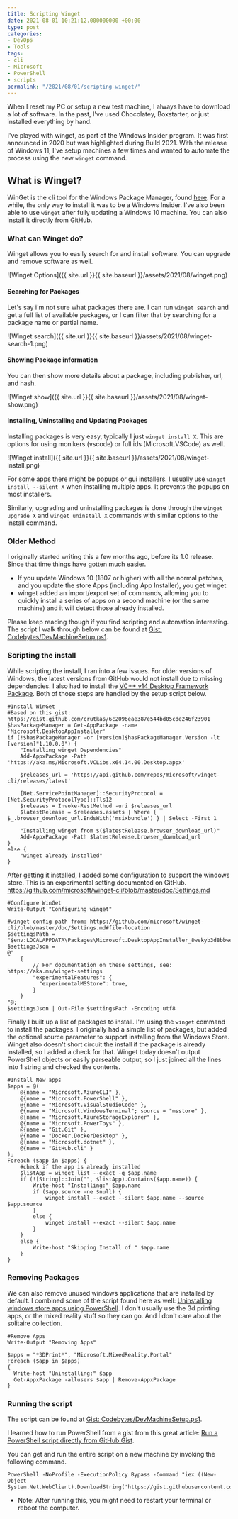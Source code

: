 ```yaml
---
title: Scripting Winget
date: 2021-08-01 10:21:12.000000000 +00:00
type: post
categories:
- DevOps
- Tools
tags:
- cli
- Microsoft
- PowerShell
- scripts
permalink: "/2021/08/01/scripting-winget/"
---
```

When I reset my PC or setup a new test machine, I always have to download a lot of software. In the past, I've used Chocolatey, Boxstarter, or just installed everything by hand.

I've played with winget, as part of the Windows Insider program. It was first announced in 2020 but was highlighted during Build 2021. With the release of Windows 11, I've setup machines a few times and wanted to automate the process using the new `winget` command.

## What is Winget?

WinGet is the cli tool for the Windows Package Manager, found [here](https://github.com/microsoft/winget-cli). For a while, the only way to install it was to be a Windows Insider. I've also been able to use `winget` after fully updating a Windows 10 machine. You can also install it directly from GitHub.

### What can Winget do?

Winget allows you to easily search for and install software. You can upgrade and remove software as well.

![Winget Options]({{ site.url }}{{ site.baseurl }}/assets/2021/08/winget.png)

#### Searching for Packages

Let's say i'm not sure what packages there are. I can run `winget search` and get a full list of available packages, or I can filter that by searching for a package name or partial name.

![Winget search]({{ site.url }}{{ site.baseurl }}/assets/2021/08/winget-search-1.png)

#### Showing Package information

You can then show more details about a package, including publisher, url, and hash.

![Winget show]({{ site.url }}{{ site.baseurl }}/assets/2021/08/winget-show.png)

#### Installing, Uninstalling and Updating Packages

Installing packages is very easy, typically I just `winget install X`. This are options for using monikers (vscode) or full ids (Microsoft.VSCode) as well.

![Winget install]({{ site.url }}{{ site.baseurl }}/assets/2021/08/winget-install.png)

For some apps there might be popups or gui installers. I usually use `winget install --silent X` when installing multiple apps. It prevents the popups on most installers.

Similarly, upgrading and uninstalling packages is done through the `winget upgrade X` and `winget uninstall X` commands with similar options to the install command.

### Older Method

I originally started writing this a few months ago, before its 1.0 release. Since that time things have gotten much easier.

*   If you update Windows 10 (1807 or higher) with all the normal patches, and you update the store Apps (including App Installer), you get winget
*   winget added an import/export set of commands, allowing you to quickly install a series of apps on a second machine (or the same machine) and it will detect those already installed.

Please keep reading though if you find scripting and automation interesting. The script I walk through below can be found at [Gist: Codebytes/DevMachineSetup.ps1](https://gist.github.com/Codebytes/29bf18015f6e93fca9421df73c6e512c).

### Scripting the install

While scripting the install, I ran into a few issues. For older versions of Windows, the latest versions from GitHub would not install due to missing dependencies. I also had to install the [VC++ v14 Desktop Framework Package](https://docs.microsoft.com/en-us/troubleshoot/cpp/c-runtime-packages-desktop-bridge#how-to-install-and-update-desktop-framework-packages). Both of those steps are handled by the setup script below.

    #Install WinGet
    #Based on this gist: https://gist.github.com/crutkas/6c2096eae387e544bd05cde246f23901
    $hasPackageManager = Get-AppPackage -name 'Microsoft.DesktopAppInstaller'
    if (!$hasPackageManager -or [version]$hasPackageManager.Version -lt [version]"1.10.0.0") {
        "Installing winget Dependencies"
        Add-AppxPackage -Path 'https://aka.ms/Microsoft.VCLibs.x64.14.00.Desktop.appx'
    
        $releases_url = 'https://api.github.com/repos/microsoft/winget-cli/releases/latest'
    
        [Net.ServicePointManager]::SecurityProtocol = [Net.SecurityProtocolType]::Tls12
        $releases = Invoke-RestMethod -uri $releases_url
        $latestRelease = $releases.assets | Where { $_.browser_download_url.EndsWith('msixbundle') } | Select -First 1
    
        "Installing winget from $($latestRelease.browser_download_url)"
        Add-AppxPackage -Path $latestRelease.browser_download_url
    }
    else {
        "winget already installed"
    }
    

After getting it installed, I added some configuration to support the windows store. This is an experimental setting documented on GitHub. https://github.com/microsoft/winget-cli/blob/master/doc/Settings.md

    #Configure WinGet
    Write-Output "Configuring winget"
    
    #winget config path from: https://github.com/microsoft/winget-cli/blob/master/doc/Settings.md#file-location
    $settingsPath = "$env:LOCALAPPDATA\Packages\Microsoft.DesktopAppInstaller_8wekyb3d8bbwe\LocalState\settings.json";
    $settingsJson = 
    @"
        {
            // For documentation on these settings, see: https://aka.ms/winget-settings
            "experimentalFeatures": {
              "experimentalMSStore": true,
            }
        }
    "@;
    $settingsJson | Out-File $settingsPath -Encoding utf8
    

Finally I built up a list of packages to install. I'm using the `winget` command to install the packages. I originally had a simple list of packages, but added the optional source parameter to support installing from the Windows Store. Winget also doesn't short circuit the install if the package is already installed, so I added a check for that. Winget today doesn't output PowerShell objects or easily parseable output, so I just joined all the lines into 1 string and checked the contents.

    #Install New apps
    $apps = @(
        @{name = "Microsoft.AzureCLI" }, 
        @{name = "Microsoft.PowerShell" }, 
        @{name = "Microsoft.VisualStudioCode" }, 
        @{name = "Microsoft.WindowsTerminal"; source = "msstore" }, 
        @{name = "Microsoft.AzureStorageExplorer" }, 
        @{name = "Microsoft.PowerToys" }, 
        @{name = "Git.Git" }, 
        @{name = "Docker.DockerDesktop" },
        @{name = "Microsoft.dotnet" },
        @{name = "GitHub.cli" }
    );
    Foreach ($app in $apps) {
        #check if the app is already installed
        $listApp = winget list --exact -q $app.name
        if (![String]::Join("", $listApp).Contains($app.name)) {
            Write-host "Installing:" $app.name
            if ($app.source -ne $null) {
                winget install --exact --silent $app.name --source $app.source
            }
            else {
                winget install --exact --silent $app.name 
            }
        }
        else {
            Write-host "Skipping Install of " $app.name
        }
    }

### Removing Packages

We can also remove unused windows applications that are installed by default. I combined some of the script found here as well: [Uninstalling windows store apps using PowerShell](https://www.cloudappie.nl/uninstall-windows-store-apps-powershell/). I don't usually use the 3d printing apps, or the mixed reality stuff so they can go. And I don't care about the solitaire collection.

    #Remove Apps
    Write-Output "Removing Apps"
    
    $apps = "*3DPrint*", "Microsoft.MixedReality.Portal"
    Foreach ($app in $apps)
    {
      Write-host "Uninstalling:" $app
      Get-AppxPackage -allusers $app | Remove-AppxPackage
    }

### Running the script

The script can be found at [Gist: Codebytes/DevMachineSetup.ps1](https://gist.github.com/Codebytes/29bf18015f6e93fca9421df73c6e512c).

I learned how to run PowerShell from a gist from this great article: [Run a PowerShell script directly from GitHub Gist](https://code.adonline.id.au/run-a-powershell-script-directly-from-github-gist/).

You can get and run the entire script on a new machine by invoking the following command.

    PowerShell -NoProfile -ExecutionPolicy Bypass -Command "iex ((New-Object System.Net.WebClient).DownloadString('https://gist.githubusercontent.com/Codebytes/29bf18015f6e93fca9421df73c6e512c/raw/'))"
    

*   Note: After running this, you might need to restart your terminal or reboot the computer.